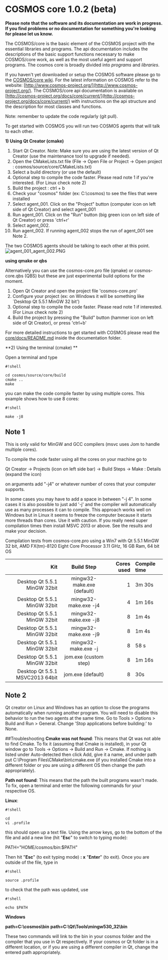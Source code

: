 # COSMOS core 1.0.2 (beta)

**Please note that the software and its documentation are work in
progress. If you find problems or no documentation for something
you're looking for please let us know.**

The COSMOS/core is the basic element of the COSMOS project with the
essential libraries and programs. The api documentation includes the
descriptions of the basic support functions necessary to make 
COSMOS/core work, as well as the most useful agent and support programs. The
cosmos core is broadly divided into *programs* and *libraries*. 
 
If you haven't yet downloaded or setup the COSMOS software please go to the [COSMOS/core wiki](https://bitbucket.org/cosmos/core/wiki/Home). For the
latest information on COSMOS refer to the website:
[http://www.cosmos-project.org/](http://www.cosmos-project.org/). 
The COSMOS/core api documentation is available on
[http://cosmos-project.org/docs/core/current/](http://cosmos-project.org/docs/core/current/) 
with instructions on the api structure and the description
for most classes and functions. 

Note: remember to update the code
regularly (git pull). 

To get started with COSMOS you will run two COSMOS agents that will talk to each
other. 

**1) Using Qt Creator (cmake)**

1. Start Qt Creator. Note: Make sure you are using the latest version of Qt Creator (use the maintenance tool to upgrade if needed).
2. Open the CMakeLists.txt file (File -> Open File or Project ->
Open project : cosmos/source/core/CMakeLists.txt)
3. Select a build directory (or use the default)
4. Optional step to compile the code faster. Please read note 1 if
you're interested. (For Linux check note 2)
5. Build the project : ctrl + b
6. Check your "cosmos" folder (ex: C:\cosmos) to see the files that
were installed
7. Select agent_001. Click on the "Project" button (computer icon on
left side of Qt Creator) and select agent_001
8. Run agent_001. Click on the "Run" button (big green icon on left
side of Qt Creator) or press 'ctrl+r'
9. Select agent_002. 
10. Run agent_002. If running agent_002 stops the run of agent_001 see Note 2. 

The two COSMOS agents should be talking to each other at this point. 
![agent_001_agent_002.PNG](https://bitbucket.org/repo/EpA5jo/images/402568663-agent_001_agent_002.PNG)

**using qmake or qbs**

Alternatively you can use the cosmos-core.pro file (qmake) or
cosmos-core.qbs (QBS) but these are just experimental build options
for the moment.

1. Open Qt Creator and open the project file 'cosmos-core.pro' 
2. Configure your project (ex: on Windows it will be something like
`Desktop Qt 5.5.1 MinGW 32 bit')
3. Optional step to compile the code faster. Please read note 1 if
interested. (For Linux check note 2)
4. Build the project by pressing the "Build" button (hammer icon on
left side of Qt Creator), or press 'ctrl+b'

For more detailed instructions to get started with COSMOS
please read the
[core/docs/README.md](https://bitbucket.org/cosmos/core/src/master/docs/README.md)
inside the 
documentation folder.


**2) Using the terminal (cmake) **

Open a terminal and type

```
#!shell

cd cosmos/source/core/build
cmake ..
make
```

you can make the code compile faster by using multiple cores.
This example shows how to use 8 cores:
```
#!shell

make -j8
```


## Note 1 ##
This is only valid for MinGW and GCC compilers (msvc uses Jom to
handle multiple cores). 

To compile the code faster using all the cores
on your machine go to 

Qt Creator -> Projects (icon on left side bar)
-> Build Steps -> Make : Details (expand the icon) 

on arguments add
"-j4" or whatever number of cores that your computer supports. 

In some
cases you may have to add a space in between "-j 4". In some cases it
is also possible to just add '-j' and the compiler will automatically
use as many processes it can to compile. This approach works well on
Windows but in Linux it seems to freeze the computer because it starts
more threads than cores. Use it with caution. If you really need super
compilation times then install MSVC 2013 or above. See the results and
make your decision.

Compilation tests from cosmos-core.pro using a Win7 with Qt 5.5.1
MinGW 32 bit, AMD FX(tm)-8120 Eight Core Processor 3.11 GHz, 16 GB
Ram, 64 bit OS

Kit                             | Build Step                 | Cores used  | Compile time  | 
------------------------------: | :------------------------: | ----------: | :------------ | 
Desktop Qt 5.5.1 MinGW 32bit    | mingw32-make.exe (default) | 1           | 3m 30s        | 
Desktop Qt 5.5.1 MinGW 32bit    | mingw32-make.exe -j4       | 4           | 1m 16s        | 
Desktop Qt 5.5.1 MinGW 32bit    | mingw32-make.exe -j8       | 8           | 1m 4s         | 
Desktop Qt 5.5.1 MinGW 32bit    | mingw32-make.exe -j9       | 8           | 1m 4s         | 
Desktop Qt 5.5.1 MinGW 32bit    | mingw32-make.exe -j        | 8           | 58 s          | 
Desktop Qt 5.5.1 MinGW 32bit    | jom.exe (custom step)      | 8           | 1m 16s        | 
Desktop Qt 5.5.1 MSVC2013 64bit | jom.exe (default)          | 8           | 30s           |

## Note 2 ##
Qt creator on Linux and Windows has an option to close the programs automatically
when running another program. You will need to disable this behavior
to run the two agents at the same time. Go to Tools > Options > Build
and Run > General.  Change 'Stop applications before building:' to
None.

##Troubleshooting
**Cmake was not found**: This means that Qt was not able to find Cmake. To fix it (assuming that Cmake is installed), in your Qt window go to Tools -> Options -> Build and Run -> Cmake.  If nothing is listed under Auto-detected then click Add, give it a name, and under path put C:\Program Files\CMake\bin\cmake.exe (if you installed Cmake into a different folder or you are using a different OS then change the path appropriately).

**Path not found**: This means that the path the built programs wasn't made. To fix, open a terminal and enter the following commands for your respective OS.

**Linux**:
```
#!shell

cd
vi .profile
```
this should open up a text file. Using the arrow keys, go to the bottom of the file and add a new line (hit "**Esc**" to switch to typing mode):

PATH="HOME/cosmos/bin:$PATH"

Then hit "**Esc**" (to exit typing mode) **: x** "**Enter**" (to exit). Once you are outside of the file, type in
```
#!shell

source .profile
```
to check that the path was updated, use
```
#!shell

echo $PATH
```

**Windows**

**path=C:\cosmos\bin**
**path=C:\Qt\Tools\mingw530_32\bin**

These two commands will link to the bin in your cosmos folder and the compiler that you use in Qt respectively.
If your cosmos or Qt folder is in a different location, or if you are using a different compiler in Qt, change the entered path appropriately.